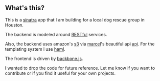 ## What's this?

This is a [sinatra](http://www.sinatrarb.com/) app that I am building for
a local dog rescue group in Houston.

The backend is modeled around
[RESTful](http://www.ibm.com/developerworks/webservices/library/ws-restful/)
services.

Also, the backend uses amazon's
[s3](http://aws.amazon.com/s3/) via
[marcel](https://github.com/marcel)'s beautiful api
[api](https://github.com/marcel/aws-s3). For the templating system I
use [haml](http://haml-lang.com/).

The frontend is driven by
[backbone.js](http://documentcloud.github.com/backbone/).

I wanted to drop the code for future reference. Let me know if you
want to contribute or if you find it useful for your own projects.
